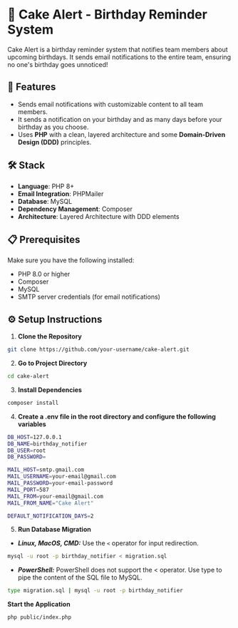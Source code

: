 # 🎂 Cake Alert - Birthday Reminder System

Cake Alert is a birthday reminder system that notifies team members about upcoming birthdays. It sends email notifications to the entire team, ensuring no one's birthday goes unnoticed!

## 🚀 Features

- Sends email notifications with customizable content to all team members.
- It sends a notification on your birthday and as many days before your birthday as you choose.
- Uses **PHP** with a clean, layered architecture and some **Domain-Driven Design (DDD)** principles.

## 🛠️ Stack

- **Language**: PHP 8+
- **Email Integration**: PHPMailer
- **Database**: MySQL
- **Dependency Management**: Composer
- **Architecture**: Layered Architecture with DDD elements

## 📋 Prerequisites
Make sure you have the following installed:

- PHP 8.0 or higher
- Composer
- MySQL
- SMTP server credentials (for email notifications)

## ⚙️ Setup Instructions

1. **Clone the Repository**
```bash
git clone https://github.com/your-username/cake-alert.git
```

2. **Go to Project Directory**
```bash
cd cake-alert
```

3. **Install Dependencies**
```bash
composer install
```

4. **Create a .env file in the root directory and configure the following variables**
```bash
DB_HOST=127.0.0.1
DB_NAME=birthday_notifier
DB_USER=root
DB_PASSWORD=

MAIL_HOST=smtp.gmail.com
MAIL_USERNAME=your-email@gmail.com
MAIL_PASSWORD=your-email-password
MAIL_PORT=587
MAIL_FROM=your-email@gmail.com
MAIL_FROM_NAME="Cake Alert"

DEFAULT_NOTIFICATION_DAYS=2
```

5. **Run Database Migration**
- ***Linux, MacOS, CMD:*** Use the `<` operator for input redirection.
```bash
mysql -u root -p birthday_notifier < migration.sql
```
- ***PowerShell:*** PowerShell does not support the < operator. Use type to pipe the content of the SQL file to MySQL.
```bash
type migration.sql | mysql -u root -p birthday_notifier
```

**Start the Application**
```bash
php public/index.php
```